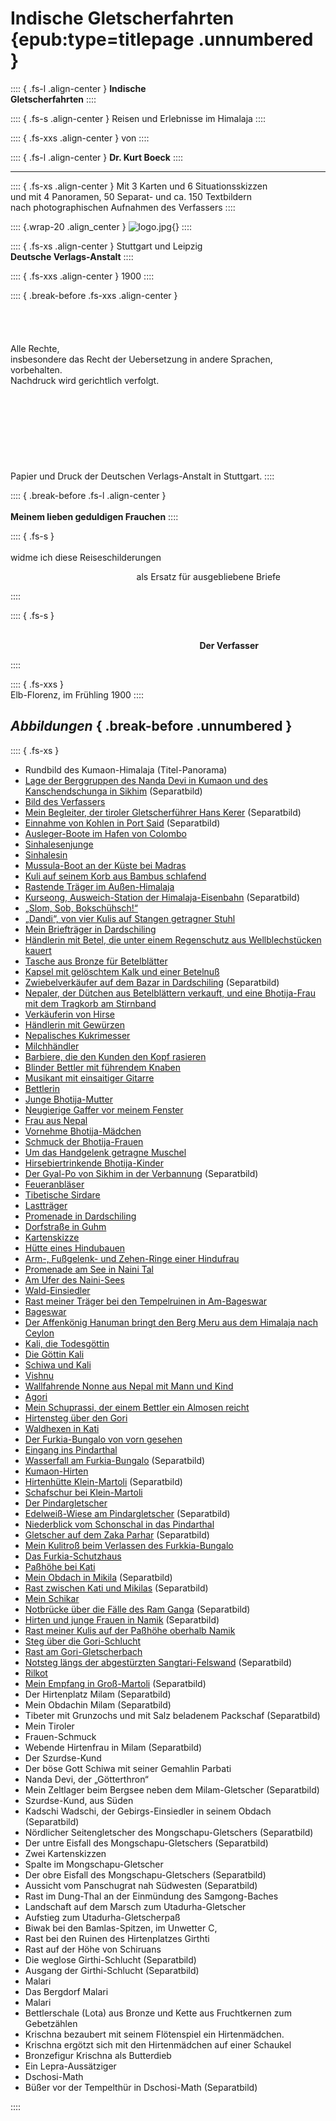 ﻿# Indische Gletscherfahrten {epub:type=titlepage .unnumbered }
:::: { .fs-l .align-center }
**Indische**<br />
**Gletscherfahrten**
::::

:::: { .fs-s .align-center }
Reisen und Erlebnisse im Himalaja
::::

:::: { .fs-xxs .align-center }
von
::::

:::: { .fs-l .align-center }
**Dr. Kurt Boeck**
::::

****

:::: { .fs-xs .align-center }
Mit 3 Karten und 6 Situationsskizzen<br />
und mit 4 Panoramen, 50 Separat- und ca. 150 Textbildern<br />
nach photographischen Aufnahmen des Verfassers
::::

:::: {.wrap-20 .align_center }
![](logo.jpg "logo.jpg"){}
::::

:::: { .fs-xs .align-center }
Stuttgart und Leipzig<br />
**Deutsche Verlags-Anstalt**
::::

:::: { .fs-xxs .align-center }
1900
::::

:::: { .break-before  .fs-xxs .align-center }
<br /><br /><br /><br /><br />
Alle Rechte,<br />
insbesondere das Recht der Uebersetzung in andere Sprachen, vorbehalten.<br />
Nachdruck wird gerichtlich verfolgt.<br />
<br /><br /><br /><br /><br /><br /><br /><br />
Papier und Druck der Deutschen Verlags-Anstalt in Stuttgart.
::::

:::: { .break-before .fs-l .align-center }
<br /><br />**Meinem lieben geduldigen Frauchen**
::::

:::: { .fs-s }
<br /><br />widme ich diese Reiseschilderungen<br />
<p style="text-indent:40%;">als Ersatz für ausgebliebene Briefe</p>
::::

:::: { .fs-s  }
<br /><br /><p style="text-indent:60%;">**Der Verfasser**</p>
::::

:::: { .fs-xxs  }
<br />Elb-Florenz, im Frühling 1900
::::

## *Abbildungen* { .break-before .unnumbered }

:::: { .fs-xs }
* Rundbild des Kumaon-Himalaja  (Titel-Panorama)
* [Lage der Berggruppen des Nanda Devi in Kumaon und des Kanschendschunga in Sikhim](ch002.xhtml#b004)  (Separatbild)
* [Bild des  Verfassers](ch002.xhtml#b005)
* [Mein Begleiter, der tiroler Gletscherführer Hans Kerer](ch002.xhtml#b006) (Separatbild)
* [Einnahme von Kohlen in Port Said](ch002.xhtml#b008)  (Separatbild)
* [Ausleger-Boote im Hafen von Colombo](ch002.xhtml#b011)
* [Sinhalesenjunge](ch002.xhtml#b012)
* [Sinhalesin](ch002.xhtml#b013)
* [Mussula-Boot an der Küste bei Madras](ch002.xhtml#b015)
* [Kuli auf seinem Korb aus Bambus schlafend](ch003.xhtml#b025)
* [Rastende Träger im Außen-Himalaja](ch003.xhtml#b034)
* [Kurseong, Ausweich-Station der Himalaja-Eisenbahn](ch003.xhtml#b035) (Separatbild)
* [„Slom, Sob, Bokschühsch!“](ch004.xhtml#b038)
* [„Dandi“, von vier Kulis auf Stangen getragner Stuhl](ch004.xhtml#b040)
* [Mein Briefträger in Dardschiling](ch004.xhtml#b047)
* [Händlerin mit Betel, die unter einem Regenschutz aus Wellblechstücken kauert](ch004.xhtml#b049)
* [Tasche aus Bronze für Betelblätter](ch004.xhtml#b050a)
* [Kapsel mit gelöschtem Kalk und einer Betelnuß](ch004.xhtml#b050b)
* [Zwiebelverkäufer auf dem Bazar in Dardschiling](ch004.xhtml#b5051) (Separatbild)
* [Nepaler, der Dütchen aus Betelblättern verkauft, und eine Bhotija-Frau mit dem Tragkorb am Stirnband](ch004.xhtml#b051)
* [Verkäuferin von Hirse](ch004.xhtml#b052)
* [Händlerin mit Gewürzen](ch004.xhtml#b053)
* [Nepalisches Kukrimesser](ch004.xhtml#b054)
* [Milchhändler](ch004.xhtml#b056)
* [Barbiere, die den Kunden den Kopf rasieren](ch004.xhtml#b057)
* [Blinder Bettler mit führendem Knaben](ch004.xhtml#b058)
* [Musikant mit einsaitiger Gitarre](ch004.xhtml#b059)
* [Bettlerin](ch004.xhtml#b060)
* [Junge Bhotija-Mutter](ch004.xhtml#b061)
* [Neugierige Gaffer vor meinem Fenster](ch004.xhtml#b064)
* [Frau aus Nepal](ch004.xhtml#b069)
* [Vornehme Bhotija-Mädchen](ch004.xhtml#b071)
* [Schmuck der Bhotija-Frauen](ch004.xhtml#b074)
* [Um das Handgelenk getragne Muschel](ch004.xhtml#b076)
* [Hirsebiertrinkende Bhotija-Kinder](ch004.xhtml#b077)
* [Der Gyal-Po von Sikhim in der Verbannung](ch004.xhtml#b7879) (Separatbild)
* [Feueranbläser](ch004.xhtml#b082)
* [Tibetische Sirdare](ch004.xhtml#b084)
* [Lastträger](ch004.xhtml#b085)
* [Promenade in Dardschiling](ch004.xhtml#b087)
* [Dorfstraße in Guhm](ch005.xhtml#b097)
* [Kartenskizze](ch005.xhtml#b099)
* [Hütte eines Hindubauen](ch005.xhtml#b103)
* [Arm-, Fußgelenk- und Zehen-Ringe einer Hindufrau](ch005.xhtml#b107)
* [Promenade am See in Naini Tal](ch006.xhtml#b115)
* [Am Ufer des Naini-Sees](ch006.xhtml#b116)
* [Wald-Einsiedler](ch007.xhtml#b131)
* [Rast meiner Träger bei den Tempelruinen in Am-Bageswar](ch007.xhtml#b133)
* [Bageswar](ch007.xhtml#b141)
* [Der Affenkönig Hanuman bringt den Berg Meru aus dem Himalaja nach Ceylon](ch007.xhtml#b1431)
* [Kali, die Todesgöttin](ch007.xhtml#b1432)
* [Die Göttin Kali](ch007.xhtml#b1441)
* [Schiwa und Kali](ch007.xhtml#b1442)
* [Vishnu](ch007.xhtml#b145)
* [Wallfahrende Nonne aus Nepal mit Mann und Kind](ch007.xhtml#b148)
* [Agori](ch007.xhtml#b149)
* [Mein Schuprassi, der einem Bettler ein Almosen reicht](ch007.xhtml#b151)
* [Hirtensteg über den Gori](ch007.xhtml#b155)
* [Waldhexen in Kati](ch007.xhtml#b163)
* [Der Furkia-Bungalo von vorn gesehen](ch008.xhtml#b167)
* [Eingang ins Pindarthal](ch008.xhtml#b168)
* [Wasserfall am Furkia-Bungalo](ch008.xhtml#b16869) (Separatbild)
* [Kumaon-Hirten](ch008.xhtml#b169)
* [Hirtenhütte Klein-Martoli](ch008.xhtml#b17071) (Separatbild)
* [Schafschur bei Klein-Martoli](ch008.xhtml#b171)
* [Der Pindargletscher](ch008.xhtml#b173)
* [Edelweiß-Wiese am Pindargletscher](ch008.xhtml#17475) (Separatbild)
* [Niederblick vom Schonschal in das Pindarthal](ch008.xhtml#b181)
* [Gletscher auf dem Zaka Parhar](ch008.xhtml#b18485) (Separatbild)
* [Mein Kulitroß beim Verlassen des Furkkia-Bungalo](ch009.xhtml#b192)
* [Das Furkia-Schutzhaus](ch010.xhtml#b195)
* [Paßhöhe bei Kati](ch010.xhtml#b199)
* [Mein Obdach in Mikila](ch010.xhtml#b20203)  (Separatbild)
* [Rast zwischen Kati und Mikilas](ch010.xhtml#b20809) (Separatbild)
* [Mein Schikar](ch010.xhtml#b209)
* [Notbrücke über die Fälle des Ram Ganga](ch010.xhtml#b21213) (Separatbild)
* [Hirten und junge Frauen in Namik](ch011.xhtml#b21819) (Separatbild)
* [Rast meiner Kulis auf der Paßhöhe oberhalb Namik](ch011.xhtml#b223)
* [Steg über die Gori-Schlucht](ch012.xhtml#b229)
* [Rast am Gori-Gletscherbach](ch012.xhtml#231)
* [Notsteg längs der abgestürzten Sangtari-Felswand](ch012.xhtml#b23435)  (Separatbild)
* [Rilkot](ch012.xhtml#b236)
* [Mein Empfang in Groß-Martoli](ch012.xhtml#b23839)   (Separatbild)
* Der Hirtenplatz Milam  (Separatbild)
* Mein Obdachin  Milam (Separatbild)
* Tibeter mit Grunzochs und mit Salz beladenem Packschaf (Separatbild)
* Mein Tiroler
* Frauen-Schmuck
* Webende Hirtenfrau in Milam   (Separatbild)
* Der Szurdse-Kund
* Der böse Gott Schiwa mit seiner Gemahlin Parbati
* Nanda Devi, der „Götterthron“
* Mein Zeltlager beim Bergsee neben dem Milam-Gletscher (Separatbild)
* Szurdse-Kund, aus Süden
* Kadschi Wadschi, der Gebirgs-Einsiedler in seinem Obdach (Separatbild)
* Nördlicher Seitengletscher des Mongschapu-Gletschers (Separatbild)
* Der untre Eisfall des Mongschapu-Gletschers  (Separatbild)
* Zwei Kartenskizzen
* Spalte im Mongschapu-Gletscher
* Der obre Eisfall des Mongschapu-Gletschers   (Separatbild)
* Aussicht vom Panschugrat nah Südwesten  (Separatbild)
* Rast im Dung-Thal an der Einmündung des Samgong-Baches
* Landschaft auf dem Marsch zum Utadurha-Gletscher
* Aufstieg zum Utadurha-Gletscherpaß
* Biwak bei den Bamlas-Spitzen, im Unwetter C,
* Rast bei den Ruinen des Hirtenplatzes Girthti
* Rast auf der Höhe von Schiruans
* Die weglose Girthi-Schlucht (Separatbild)
* Ausgang der Girthi-Schlucht  (Separatbild)
* Malari
* Das Bergdorf Malari
* Malari
* Bettlerschale (Lota) aus Bronze und Kette aus Fruchtkernen zum Gebetzählen
* Krischna bezaubert mit seinem Flötenspiel ein Hirtenmädchen.
* Krischna ergötzt sich mit den Hirtenmädchen auf einer Schaukel
* Bronzefigur Krischna als Butterdieb
* Ein Lepra-Aussätziger
* Dschosi-Math
* Büßer vor der Tempelthür in Dschosi-Math   (Separatbild)


::::
